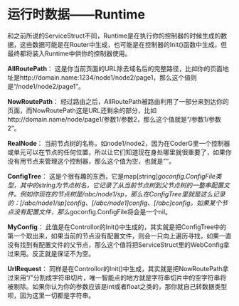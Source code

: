 # 运行时数据——Runtime #

和之前所说的ServiceStruct不同，Runtime是在执行你的控制器的时候生成的数据，这些数据可能是在Router中生成，也可能是在控制器的Init()函数中生成，但最终都将装入Runtime中供你的控制器使用。

**AllRoutePath**： 这是你当前页面的URL除去域名后的完整路径，比如你的页面地址是http://domain.name:1234/node1/node2/page1，那么这个值则是“/node1/node2/page1”。

**NowRoutePath**： 经过路由之后，AllRoutePath被路由利用了一部分来到达你的页面，而NowRoutePath这是URL还剩余的部分，比如http://domain.name/node/page1/参数1/参数2，那么这个值就是“/参数1/参数2”。

**RealNode**： 当前节点树的名称，如node1/node2，因为在CoderG里一个控制器或单元可以在节点的任何位置，所以让它们知道现在身处哪里就很重要了，如果你没有用节点来管理这个控制器，那么这个值为空，也就是""。

**ConfigTree**： 这是个很有趣的东西，它是map[string]*goconfig.ConfigFile类型，其中的string为节点树名，它记录了从当前节点树到父节点树的一整串配置文件。例如你现在的节点树是/abc/node1/sp，那么在ConfigTree里就是这么记录的：[/abc/node1/sp]config、[/abc/node1]config、[/abc]config。如果某个节点没有配置文件，那么*goconfig.ConfigFile将会是一个nil。

**MyConfig**： 此值是在Controllor的Init()中生成的，其实就是把ConfigTree中的第一个取出来，如果当前的节点没有配置文件，则会一只向上遍历寻找，如果一直没有找到有配置文件的父节点，那么这个值将把ServiceStruct里的WebConfig拿过来用。反正就是保证不为空。

**UrlRequest**： 同样是在Controllor的Init()中生成，其实就是把NowRoutePath拿过来用“/”分割成字符串切片，唯一智能点的地方就是字符串切片中的空字符串将被剔除。如果你认为你的参数应该是int或者float之类的，那你就自己转数据类型呗，因为这里一切都是字符串。
